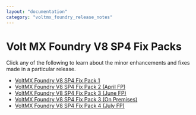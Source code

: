 ```yaml
---
layout: "documentation"
category: "voltmx_foundry_release_notes"
---
```

                          

Volt MX  Foundry V8 SP4 Fix Packs
============================

Click any of the following to learn about the minor enhancements and fixes made in a particular release.

*   [VoltMX Foundry V8 SP4 Fix Pack 1](V8SP4Fixpack1.html#volt-mx-foundry-v8-service-pack-4-fix-pack-1)
*   [VoltMX Foundry V8 SP4 Fix Pack 2 (April FP)](V8SP4Fixpack2.html)
*   [VoltMX Foundry V8 SP4 Fix Pack 3 (June FP)](V8SP4Fixpack3.html)
*   [VoltMX Foundry V8 SP4 Fix Pack 3 (On Premises)](V8SP4Fixpack3_OnPrem_.html)
*   [VoltMX Foundry V8 SP4 Fix Pack 4 (July FP)](V8SP4Fixpack4.html)
